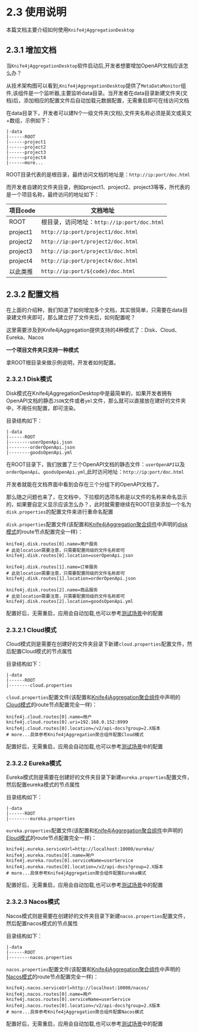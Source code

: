 # 2.3 使用说明

本篇文档主要介绍如何使用`Knife4jAggregationDesktop`


## 2.3.1 增加文档

当`Knife4jAggregationDesktop`软件启动后,开发者想要增加OpenAPI文档应该怎么办？

从技术架构图可以看到,`Knife4jAggregationDesktop`提供了`MetaDataMonitor`组件,该组件是一个监听器,主要监听data目录。当开发者在data目录新建文件夹(文档)后，添加相应的配置文件后自动加载元数据配置，无需重启即可在线访问文档

在data目录下，开发者可以建N个一级文件夹(文档),文件夹名称必须是英文或英文+数组，示例如下：

```shell script
|-data
|------ROOT  
|------project1
|------project2
|------project3
|-----—project4
|-----—more...
```

ROOT目录代表的是根目录，最终访问文档的地址是：`http://ip:port/doc.html`

而开发者自建的文件夹目录，例如project1、project2、project3等等，所代表的是一个项目名称，最终访问的地址如下：

|项目code|文档地址|
|----|----|
|ROOT|根目录，访问地址：`http://ip:port/doc.html`|
|project1|`http://ip:port/project1/doc.html`|
|project2|`http://ip:port/project2/doc.html`|
|project3|`http://ip:port/project3/doc.html`|
|project4|`http://ip:port/project4/doc.html`|
|以此类推|`http://ip:port/${code}/doc.html`|

## 2.3.2 配置文档

在上面的介绍种，我们知道了如何增加多个文档，其实很简单，只需要在data目录建文件夹即可，那么建立好了文件夹后，如何配置呢？

这里需要涉及到Knife4jAggregation提供支持的4种模式了：Disk、Cloud、Eureka、Nacos

**一个项目文件夹只支持一种模式**

拿ROOT根目录来做示例说明，开发者如何配置。

### 2.3.2.1 Disk模式

Disk模式在Knife4jAggregationDesktop中是最简单的，如果开发者拥有OpenAPI文档的静态`JSON`文件或者`yml`文件，那么就可以直接放在建好的文件夹中，不用任何配置，即可渲染。

目录结构如下：

```shell script
|-data
|------ROOT  
|--------userOpenApi.json
|--------orderOpenApi.json
|--------goodsOpenApi.yml

```

在ROOT目录下，我们放置了三个OpenAPI文档的静态文件：`userOpenAPI`以及`orderOpenApi`、`goodsOpenApi.yml`,此时访问地址：`http://ip:port/doc.html`

开发者就能在文档界面中看到会存在三个分组下的OpenAPI文档了。

那么随之问题也来了，在文档中，下拉框的选项名称是以文件的名称来命名显示的，如果要自定义显示应该怎么办？，此时就需要继续在ROOT目录添加一个名为`disk.properties`的配置文件来进行重命名配置

`disk.properties`配置文件(该配置和[Knife4jAggregation聚合组件](aggregation-introduction)中声明的[disk模式](aggregation-disk)的route节点配置完全一样)：
```properties
knife4j.disk.routes[0].name=用户服务
# 此处location需要注意，只需要配置同级的文件名称即可
knife4j.disk.routes[0].location=userOpenApi.json

knife4j.disk.routes[1].name=订单服务
# 此处location需要注意，只需要配置同级的文件名称即可
knife4j.disk.routes[1].location=orderOpenApi.json

knife4j.disk.routes[2].name=商品服务
# 此处location需要注意，只需要配置同级的文件名称即可
knife4j.disk.routes[2].location=goodsOpenApi.yml

```
配置好后，无需重启，应用会自动加载,也可以参考[测试场景](desktop-test)中的配置

### 2.3.2.1 Cloud模式

Cloud模式则是需要在创建好的文件夹目录下新建`cloud.properties`配置文件，然后配置Cloud模式的节点属性

目录结构如下：

```shell script
|-data
|------ROOT  
|--------cloud.properties
```
`cloud.properties`配置文件(该配置和[Knife4jAggregation聚合组件](aggregation-introduction)中声明的[Cloud模式](aggregation-cloud)的route节点配置完全一样)：

```properties
knife4j.cloud.routes[0].name=用户
knife4j.cloud.routes[0].uri=192.168.0.152:8999
knife4j.cloud.routes[0].location=/v2/api-docs?group=2.X版本
# more...具体参考Knife4jAggregation聚合组件配置Cloud模式

```
配置好后，无需重启，应用会自动加载,也可以参考[测试场景](desktop-test)中的配置

### 2.3.2.2 Eureka模式

Eureka模式则是需要在创建好的文件夹目录下新建`eureka.properties`配置文件，然后配置eureka模式的节点属性

目录结构如下：

```shell script
|-data
|------ROOT  
|--------eureka.properties
```
`eureka.properties`配置文件(该配置和[Knife4jAggregation聚合组件](aggregation-introduction)中声明的[Eloud模式](aggregation-eureka)的route节点配置完全一样)：

```properties
knife4j.eureka.serviceUrl=http://localhost:10000/eureka/
knife4j.eureka.routes[0].name=用户
knife4j.eureka.routes[0].serviceName=userService
knife4j.eureka.routes[0].location=/v2/api-docs?group=2.X版本
# more...具体参考Knife4jAggregation聚合组件配置Eureka模式
```
配置好后，无需重启，应用会自动加载,也可以参考[测试场景](desktop-test)中的配置

### 2.3.2.3 Nacos模式

Nacos模式则是需要在创建好的文件夹目录下新建`nacos.properties`配置文件，然后配置nacos模式的节点属性

目录结构如下：

```shell script
|-data
|------ROOT  
|--------nacos.properties
```
`nacos.properties`配置文件(该配置和[Knife4jAggregation聚合组件](aggregation-introduction)中声明的[Nacos模式](aggregation-nacos)的route节点配置完全一样)：

```properties
knife4j.nacos.serviceUrl=http://localhost:10000/nacos/
knife4j.nacos.routes[0].name=用户
knife4j.nacos.routes[0].serviceName=userService
knife4j.nacos.routes[0].location=/v2/api-docs?group=2.X版本
# more...具体参考Knife4jAggregation聚合组件配置Nacos模式
```

配置好后，无需重启，应用会自动加载,也可以参考[测试场景](desktop-test)中的配置